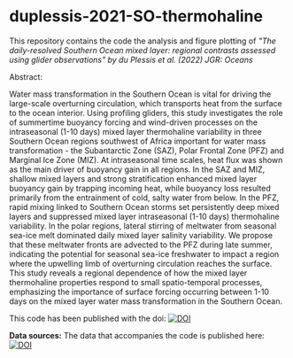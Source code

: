 # duplessis-2021-SO-thermohaline
This repository contains the code the analysis and figure plotting of *"The daily-resolved Southern Ocean mixed layer: regional contrasts assessed using glider observations" by du Plessis et al. (2022) JGR: Oceans*

Abstract:

Water mass transformation in the Southern Ocean is vital for driving the large-scale overturning circulation, which transports heat from the surface to the ocean interior. Using profiling gliders, this study investigates the role of summertime buoyancy forcing and wind-driven processes on the intraseasonal (1-10 days) mixed layer thermohaline variability in three Southern Ocean regions southwest of Africa important for water mass transformation - the Subantarctic Zone (SAZ), Polar Frontal Zone (PFZ) and Marginal Ice Zone (MIZ). At intraseasonal time scales, heat flux was shown as the main driver of buoyancy gain in all regions. In the SAZ and MIZ, shallow mixed layers and strong stratification enhanced mixed layer buoyancy gain by trapping incoming heat, while buoyancy loss resulted primarily from the entrainment of cold, salty water from below. In the PFZ, rapid mixing linked to Southern Ocean storms set persistently deep mixed layers and suppressed mixed layer intraseasonal (1-10 days) thermohaline variability. In the polar regions, lateral stirring of meltwater from seasonal sea-ice melt dominated daily mixed layer salinity variability. We propose that these meltwater fronts are advected to the PFZ during late summer, indicating the potential for seasonal sea-ice freshwater to impact a region where the upwelling limb of overturning circulation reaches the surface. This study reveals a regional dependence of how the mixed layer thermohaline properties respond to small spatio-temporal processes, emphasizing the importance of surface forcing occurring between 1-10 days on the mixed layer water mass transformation in the Southern Ocean.

This code has been published with the doi: [![DOI](https://zenodo.org/badge/DOI/10.5281/zenodo.5076119.svg)](https://doi.org/10.5281/zenodo.5076119)

**Data sources:** The data that accompanies the code is published here: [![DOI](https://zenodo.org/badge/DOI/10.5281/zenodo.5079763.svg)](https://doi.org/10.5281/zenodo.5079763)



